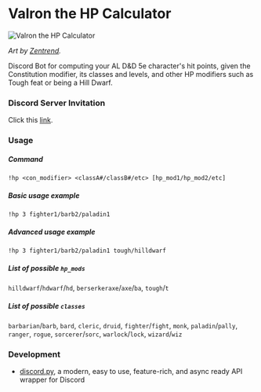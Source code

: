 # Valron the HP Calculator

![Valron the HP Calculator](https://i.imgur.com/0bByXQ4.png?s=200)

*Art by [Zentrend](https://www.instagram.com/neil_is_zen/).*

Discord Bot for computing your AL D&amp;D 5e character's hit points, given the Constitution modifier, its classes and levels, and other HP modifiers such as Tough feat or being a Hill Dwarf.

### Discord Server Invitation

Click this [link](https://discordapp.com/api/oauth2/authorize?client_id=666625461811413008&permissions=11264&scope=bot).

### Usage

##### Command

`!hp <con_modifier> <classA#/classB#/etc> [hp_mod1/hp_mod2/etc]`

##### Basic usage example

`!hp 3 fighter1/barb2/paladin1`

##### Advanced usage example

`!hp 3 fighter1/barb2/paladin1 tough/hilldwarf`

##### List of possible `hp_mods`

`hilldwarf`/`hdwarf`/`hd`, `berserkeraxe`/`axe`/`ba`, `tough`/`t`

##### List of possible `classes`

`barbarian`/`barb`, `bard`, `cleric`, `druid`, `fighter`/`fight`, `monk`, `paladin`/`pally`, `ranger`, `rogue`, `sorcerer`/`sorc`, `warlock`/`lock`, `wizard`/`wiz`

### Development

- [discord.py](https://discordpy.readthedocs.io/en/latest/), a modern, easy to use, feature-rich, and async ready API wrapper for Discord
